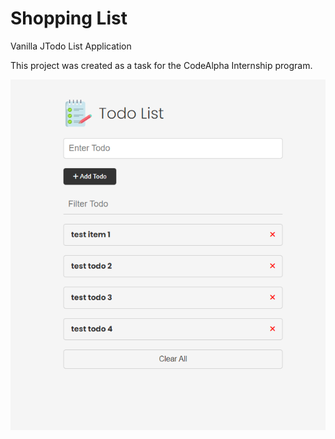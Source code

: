 # Shopping List

Vanilla JTodo List Application

This project was created as a task for the CodeAlpha Internship program.

<img src="images/screenshot.png">
